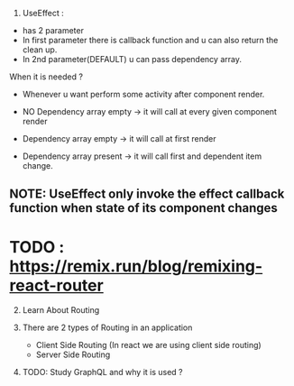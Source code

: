 1. UseEffect :

- has 2 parameter
- In first parameter there is callback function and u can also return the clean up.
- In 2nd parameter(DEFAULT) u can pass dependency array.

When it is needed ?

- Whenever u want perform some activity after component render.

- NO Dependency array empty -> it will call at every given component render
- Dependency array empty -> it will call at first render
- Dependency array present -> it will call first and dependent item change.

## NOTE: UseEffect only invoke the effect callback function when state of its component changes

# TODO : https://remix.run/blog/remixing-react-router

2. Learn About Routing

3. There are 2 types of Routing in an application

   - Client Side Routing (In react we are using client side routing)
   - Server Side Routing

4. TODO: Study GraphQL and why it is used ?
